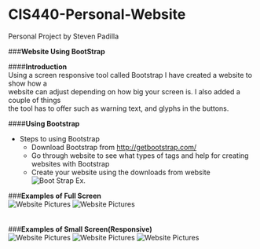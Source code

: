 CIS440-Personal-Website
=======================

Personal Project by Steven Padilla

###**Website Using BootStrap**  

####**Introduction**  
Using a screen responsive tool called Bootstrap I have created a website to show how a  
website can adjust depending on how big your screen is.  I also added a couple of things  
the tool has to offer such as warning text, and glyphs in the buttons.  

####**Using Bootstrap**  

- Steps to using Bootstrap  
  - Download Bootstrap from http://getbootstrap.com/  
  - Go through website to see what types of tags and help for creating websites with Bootstrap  
  - Create your website using the downloads from website  
    ![Boot Strap Ex.](../Pictures/bootstrap.PNG)  
	
###**Examples of Full Screen**  
  ![Website Pictures](../Pictures/web1.PNG)
  ![Website Pictures](../Pictures/web2.PNG)  
<br/>
<br/>
###**Examples of Small Screen(Responsive)**  
  ![Website Pictures](../Pictures/web2.PNG)
  ![Website Pictures](../Pictures/web3.PNG)
  ![Website Pictures](../Pictures/web4.PNG)  
  



